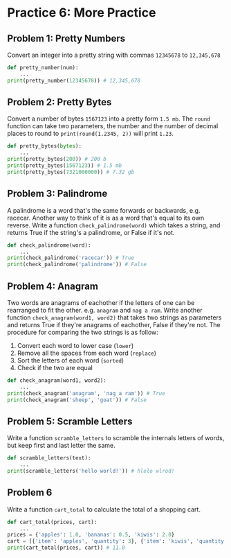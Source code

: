 # Practice 6: More Practice


## Problem 1: Pretty Numbers

Convert an integer into a pretty string with commas `12345678` to `12,345,678`

```python
def pretty_number(num):
    ...
print(pretty_number(12345678)) # 12,345,678
```

## Problem 2: Pretty Bytes

Convert a number of bytes `1567123` into a pretty form `1.5 mb`. The `round` function can take two parameters, the number and the number of decimal places to round to `print(round(1.2345, 2))` will print `1.23`.

```python
def pretty_bytes(bytes):
    ...
print(pretty_bytes(200)) # 200 b
print(pretty_bytes(1567123)) # 1.5 mb
print(pretty_bytes(7321000000)) # 7.32 gb 
```

## Problem 3: Palindrome

A palindrome is a word that's the same forwards or backwards, e.g. racecar. Another way to think of it is as a word that's equal to its own reverse. Write a function `check_palindrome(word)` which takes a string, and returns True if the string's a palindrome, or False if it's not.


```python
def check_palindrome(word):
    ...
print(check_palindrome('racecar')) # True
print(check_palindrome('palindrome')) # False
```

## Problem 4: Anagram

Two words are anagrams of eachother if the letters of one can be rearranged to fit the other. e.g. `anagram` and `nag a ram`. Write another function `check_anagram(word1, word2)` that takes two strings as parameters and returns True if they're anagrams of eachother, False if they're not. The procedure for comparing the two strings is as follow:

1. Convert each word to lower case (`lower`)
2. Remove all the spaces from each word (`replace`)
3. Sort the letters of each word (`sorted`)
4. Check if the two are equal

```python
def check_anagram(word1, word2):
    ...
print(check_anagram('anagram', 'nag a ram')) # True
print(check_anagram('sheep', 'goat')) # False
```


## Problem 5: Scramble Letters

Write a function `scramble_letters` to scramble the internals letters of words, but keep first and last letter the same.

```python
def scramble_letters(text):
    ...
print(scramble_letters('hello world!')) # hlelo wlrod!
```

## Problem 6

Write a function `cart_total` to calculate the total of a shopping cart.

```python
def cart_total(prices, cart):
    ...
prices = {'apples': 1.0, 'bananas': 0.5, 'kiwis': 2.0}
cart = [{'item': 'apples', 'quantity': 3}, {'item': 'kiwis', 'quantity': 4}]
print(cart_total(prices, cart)) # 11.0
```
